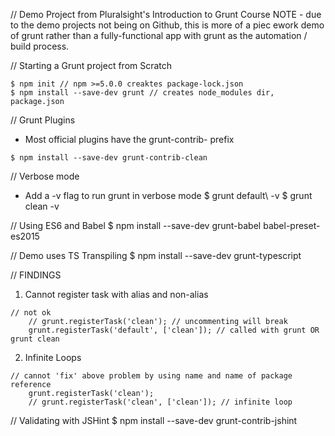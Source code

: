 // Demo Project from Pluralsight's Introduction to Grunt  Course
NOTE - due to the demo projects not being on Github, this is more of a piec ework demo of grunt rather than a fully-functional app with grunt as the automation / build process.

// Starting a Grunt project from Scratch
```
$ npm init // npm >=5.0.0 creaktes package-lock.json
$ npm install --save-dev grunt // creates node_modules dir, package.json
```

// Grunt Plugins
* Most official plugins have the grunt-contrib- prefix
```
$ npm install --save-dev grunt-contrib-clean
```

// Verbose mode 
* Add a -v flag to run grunt in verbose mode
$ grunt default\ -v
$ grunt clean -v

// Using ES6 and Babel
$ npm install --save-dev grunt-babel babel-preset-es2015

// Demo uses TS Transpiling
$ npm install --save-dev grunt-typescript

// FINDINGS
1. Cannot register task with alias and non-alias
```
// not ok
    // grunt.registerTask('clean'); // uncommenting will break
    grunt.registerTask('default', ['clean']); // called with grunt OR grunt clean
```

2. Infinite Loops
```
// cannot 'fix' above problem by using name and name of package reference
    grunt.registerTask('clean');
    // grunt.registerTask('clean', ['clean']); // infinite loop
```


// Validating with JSHint 
$ npm install --save-dev grunt-contrib-jshint

